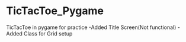 # TicTacToe_Pygame
TicTacToe in pygame for practice
-Added Title Screen(Not functional)
-Added Class for Grid setup